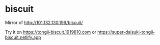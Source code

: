 # biscuit

Mirror of http://101.132.130.199/biscuit/

Try it on https://tongji-biscuit.1919810.com or https://super-daisuki-tongji-biscuit.netlify.app
